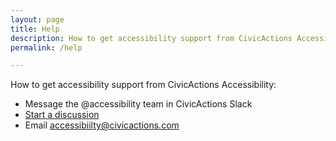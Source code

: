 ```yaml
---
layout: page
title: Help
description: How to get accessibility support from CivicActions Accessibility.
permalink: /help

---
```


How to get accessibility support from CivicActions Accessibility:

* Message the @accessibility team in CivicActions Slack
* [Start a discussion](https://github.com/CivicActions/accessibility/discussions)
* Email <accessibiilty@civicactions.com>
